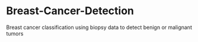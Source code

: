 # Breast-Cancer-Detection
Breast cancer classification using biopsy data to detect benign or malignant tumors